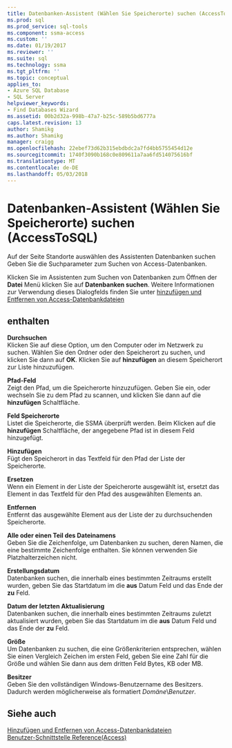```yaml
---
title: Datenbanken-Assistent (Wählen Sie Speicherorte) suchen (AccessToSQL) | Microsoft Docs
ms.prod: sql
ms.prod_service: sql-tools
ms.component: ssma-access
ms.custom: ''
ms.date: 01/19/2017
ms.reviewer: ''
ms.suite: sql
ms.technology: ssma
ms.tgt_pltfrm: ''
ms.topic: conceptual
applies_to:
- Azure SQL Database
- SQL Server
helpviewer_keywords:
- Find Databases Wizard
ms.assetid: 00b2d32a-998b-47a7-b25c-589b5bd6777a
caps.latest.revision: 13
author: Shamikg
ms.author: Shamikg
manager: craigg
ms.openlocfilehash: 22ebef73d62b315ebdbdc2a7fd4bb5755454d12e
ms.sourcegitcommit: 1740f3090b168c0e809611a7aa6fd514075616bf
ms.translationtype: MT
ms.contentlocale: de-DE
ms.lasthandoff: 05/03/2018
---
```

# <a name="find-databases-wizard-select-locations-accesstosql"></a>Datenbanken-Assistent (Wählen Sie Speicherorte) suchen (AccessToSQL)
Auf der Seite Standorte auswählen des Assistenten Datenbanken suchen Geben Sie die Suchparameter zum Suchen von Access-Datenbanken.  
  
Klicken Sie im Assistenten zum Suchen von Datenbanken zum Öffnen der **Datei** Menü klicken Sie auf **Datenbanken suchen**. Weitere Informationen zur Verwendung dieses Dialogfelds finden Sie unter [hinzufügen und Entfernen von Access-Datenbankdateien](http://msdn.microsoft.com/en-us/e944c740-4c8a-4bc1-b0ed-be57bc06dced)  
  
## <a name="options"></a>enthalten  
**Durchsuchen**  
Klicken Sie auf diese Option, um den Computer oder im Netzwerk zu suchen. Wählen Sie den Ordner oder den Speicherort zu suchen, und klicken Sie dann auf **OK**. Klicken Sie auf **hinzufügen** an diesem Speicherort zur Liste hinzuzufügen.  
  
**Pfad-Feld**  
Zeigt den Pfad, um die Speicherorte hinzuzufügen. Geben Sie ein, oder wechseln Sie zu dem Pfad zu scannen, und klicken Sie dann auf die **hinzufügen** Schaltfläche.  
  
**Feld Speicherorte**  
Listet die Speicherorte, die SSMA überprüft werden. Beim Klicken auf die **hinzufügen** Schaltfläche, der angegebene Pfad ist in diesem Feld hinzugefügt.  
  
**Hinzufügen**  
Fügt den Speicherort in das Textfeld für den Pfad der Liste der Speicherorte.  
  
**Ersetzen**  
Wenn ein Element in der Liste der Speicherorte ausgewählt ist, ersetzt das Element in das Textfeld für den Pfad des ausgewählten Elements an.  
  
**Entfernen**  
Entfernt das ausgewählte Element aus der Liste der zu durchsuchenden Speicherorte.  
  
**Alle oder einen Teil des Dateinamens**  
Geben Sie die Zeichenfolge, um Datenbanken zu suchen, deren Namen, die eine bestimmte Zeichenfolge enthalten. Sie können verwenden Sie Platzhalterzeichen nicht.  
  
**Erstellungsdatum**  
Datenbanken suchen, die innerhalb eines bestimmten Zeitraums erstellt wurden, geben Sie das Startdatum im die **aus** Datum Feld und das Ende der **zu** Feld.  
  
**Datum der letzten Aktualisierung**  
Datenbanken suchen, die innerhalb eines bestimmten Zeitraums zuletzt aktualisiert wurden, geben Sie das Startdatum im die **aus** Datum Feld und das Ende der **zu** Feld.  
  
**Größe**  
Um Datenbanken zu suchen, die eine Größenkriterien entsprechen, wählen Sie einen Vergleich Zeichen im ersten Feld, geben Sie eine Zahl für die Größe und wählen Sie dann aus dem dritten Feld Bytes, KB oder MB.  
  
**Besitzer**  
Geben Sie den vollständigen Windows-Benutzername des Besitzers. Dadurch werden möglicherweise als formatiert *Domäne*\\*Benutzer*.  
  
## <a name="see-also"></a>Siehe auch  
[Hinzufügen und Entfernen von Access-Datenbankdateien](http://msdn.microsoft.com/en-us/e944c740-4c8a-4bc1-b0ed-be57bc06dced)  
[Benutzer-Schnittstelle Reference(Access)](http://msdn.microsoft.com/en-us/af24c303-4a41-449b-9c86-d6558a97e839)  
  
